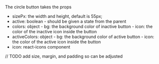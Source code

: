 The circle button takes the props
- sizePx: the width and height, default is 55px;
- active: boolean - should be given a state from the parent
- colors: object
        - bg: the background color of inactive button
        - icon: the color of the inactive icon inside the button
- activeColors: object
        - bg: the background color of active button
        - icon: the color of the active icon inside the button
- icon: react-icons component

// TODO add size, margin, and padding so can be adjusted